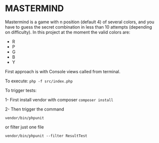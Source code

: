 # MASTERMIND

Mastermind is a game with n position (default 4) of several colors, and you have to guess the secret combination
in less than 10 attempts (depending on difficulty).
In this project at the moment the valid colors are:
- R
- P
- G
- B
- Y

First approach is with Console views called from terminal.

To execute:
``
php -f src/index.php
``

To trigger tests:

1- First install vendor with composer
```composer install```

2- Then trigger the command
```
vendor/bin/phpunit
```
or filter just one file
```
vendor/bin/phpunit --filter ResultTest
```